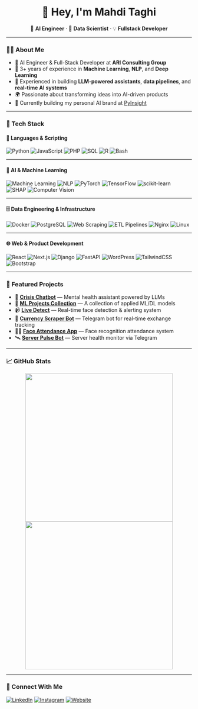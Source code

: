 <h1 align="center">👋 Hey, I'm Mahdi Taghi</h1>

<p align="center">
  🚀 <b>AI Engineer</b> · 🧠 <b>Data Scientist</b> · 💡 <b>Fullstack Developer</b>
</p>

---

### 👨‍💻 About Me

- 🎯 AI Engineer & Full-Stack Developer at **ARI Consulting Group**
- 🧠 3+ years of experience in **Machine Learning**, **NLP**, and **Deep Learning**
- 🧩 Experienced in building **LLM-powered assistants**, **data pipelines**, and **real-time AI systems**
- 🌍 Passionate about transforming ideas into AI-driven products  
- 🧭 Currently building my personal AI brand at [PyInsight](https://py-insight.ir)

---

### 🧰 Tech Stack

#### 🐍 Languages & Scripting
![Python](https://img.shields.io/badge/-Python-333333?style=flat&logo=python)
![JavaScript](https://img.shields.io/badge/-JavaScript-333333?style=flat&logo=javascript)
![PHP](https://img.shields.io/badge/-PHP-333333?style=flat&logo=php)
![SQL](https://img.shields.io/badge/-SQL-333333?style=flat&logo=postgresql)
![R](https://img.shields.io/badge/-R-333333?style=flat&logo=r)
![Bash](https://img.shields.io/badge/-Bash-333333?style=flat&logo=gnubash)

---

#### 🧠 AI & Machine Learning
![Machine Learning](https://img.shields.io/badge/-ML/DL-333333?style=flat&logo=pytorch)
![NLP](https://img.shields.io/badge/-NLP-333333?style=flat&logo=openai)
![PyTorch](https://img.shields.io/badge/-PyTorch-333333?style=flat&logo=pytorch)
![TensorFlow](https://img.shields.io/badge/-TensorFlow-333333?style=flat&logo=tensorflow)
![scikit-learn](https://img.shields.io/badge/-Scikit--Learn-333333?style=flat&logo=scikitlearn)
![SHAP](https://img.shields.io/badge/-SHAP-333333?style=flat&logo=python)
![Computer Vision](https://img.shields.io/badge/-Computer%20Vision-333333?style=flat&logo=opencv)

---

#### 🗄️ Data Engineering & Infrastructure
![Docker](https://img.shields.io/badge/-Docker-333333?style=flat&logo=docker)
![PostgreSQL](https://img.shields.io/badge/-PostgreSQL-333333?style=flat&logo=postgresql)
![Web Scraping](https://img.shields.io/badge/-Web%20Scraping-333333?style=flat&logo=beautifulsoup)
![ETL Pipelines](https://img.shields.io/badge/-ETL%20Pipelines-333333?style=flat&logo=airflow)
![Nginx](https://img.shields.io/badge/-Nginx-333333?style=flat&logo=nginx)
![Linux](https://img.shields.io/badge/-Linux-333333?style=flat&logo=linux)

---

#### 🌐 Web & Product Development
![React](https://img.shields.io/badge/-React-333333?style=flat&logo=react)
![Next.js](https://img.shields.io/badge/-Next.js-333333?style=flat&logo=next.js)
![Django](https://img.shields.io/badge/-Django-333333?style=flat&logo=django)
![FastAPI](https://img.shields.io/badge/-FastAPI-333333?style=flat&logo=fastapi)
![WordPress](https://img.shields.io/badge/-WordPress-333333?style=flat&logo=wordpress)
![TailwindCSS](https://img.shields.io/badge/-TailwindCSS-333333?style=flat&logo=tailwindcss)
![Bootstrap](https://img.shields.io/badge/-Bootstrap-333333?style=flat&logo=bootstrap)


---

### 🌟 Featured Projects

- 🤖 [**Crisis Chatbot**](https://github.com/mahdi-taghi/CrisisChatbot) — Mental health assistant powered by LLMs  
- 🧠 [**ML Projects Collection**](https://github.com/mahdi-taghi/ML-projects-collection) — A collection of applied ML/DL models  
- 📹 [**Live Detect**](https://github.com/mahdi-taghi/LiveDetect) — Real-time face detection & alerting system  
- 📲 [**Currency Scraper Bot**](https://github.com/mahdi-taghi/currency-monitor) — Telegram bot for real-time exchange tracking  
- 🧑‍🏫 [**Face Attendance App**](https://github.com/mahdi-taghi/face-attendance-app) — Face recognition attendance system  
- 🛰️ [**Server Pulse Bot**](https://github.com/mahdi-taghi/server_pulse_telegram_bot) — Server health monitor via Telegram  

---

### 📈 GitHub Stats

<p align="center">
  <img src="https://github-readme-streak-stats.herokuapp.com?user=mahdi-taghi&theme=github-dark" width="400" />
  <img src="https://github-readme-stats.vercel.app/api/top-langs/?username=mahdi-taghi&layout=compact&theme=github_dark" width="400" />
</p>

---

### 🤝 Connect With Me

[![LinkedIn](https://img.shields.io/badge/-LinkedIn-blue?style=flat&logo=linkedin)](https://www.linkedin.com/in/mahdi-taghi)  [![Instagram](https://img.shields.io/badge/-Instagram-E4405F?style=flat&logo=instagram&logoColor=white)](https://instagram.com/pyinsight)  [![Website](https://img.shields.io/badge/-PyInsight-black?style=flat&logo=google-chrome)](https://py-insight.ir)  


